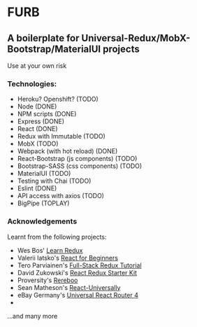 # FURB

## A boilerplate for Universal-Redux/MobX-Bootstrap/MaterialUI projects

Use at your own risk

### Technologies:

- Heroku? Openshift? (TODO)
- Node (DONE)
- NPM scripts (DONE)
- Express (DONE)
- React (DONE)
- Redux with Immutable (TODO)
- MobX (TODO)
- Webpack (with hot reload) (DONE)
- React-Bootstrap (js components) (TODO)
- Bootstrap-SASS (css components) (TODO)
- MaterialUI (TODO)
- Testing with Chai (TODO)
- Eslint (DONE)
- API access with axios (TODO)
- BigPipe (TOPLAY)

### Acknowledgements

Learnt from the following projects:

- Wes Bos' [Learn Redux](learnredux.com)
- Valerii Iatsko's [React for Beginners](https://medium.com/codingbox/react-for-beginners-part-1-setting-up-repository-babel-express-web-server-webpack-a3a90cc05d1e)
- Tero Parviainen's [Full-Stack Redux Tutorial](http://teropa.info/blog/2015/09/10/full-stack-redux-tutorial.html)
- David Zukowski's [React Redux Starter Kit](https://github.com/davezuko/react-redux-starter-kit)
- Proversity's [Rereboo](https://github.com/proversity-org/generator-rereboo)
- Sean Matheson's [React-Universally](https://github.com/ctrlplusb/react-universally)
- eBay Germany's [Universal React Router 4](https://github.com/technology-ebay-de/universal-react-router4)
- 
...and many more


